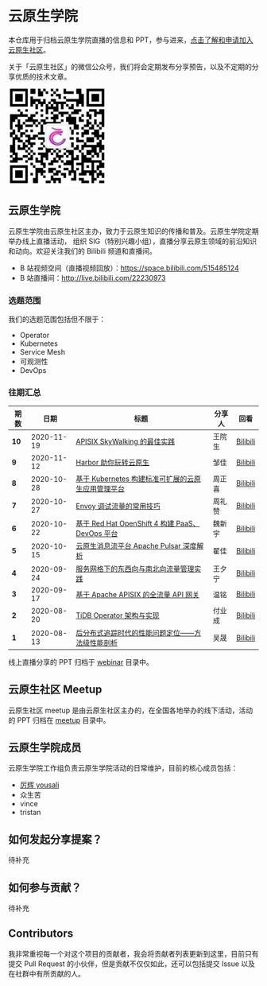 # 云原生学院

本仓库用于归档云原生学院直播的信息和 PPT，参与进来，[点击了解和申请加入云原生社区](https://mp.weixin.qq.com/s/vWlSdzz2MNdXRr0sd2-LFg)。

关于「云原生社区」的微信公众号，我们将会定期发布分享预告，以及不定期的分享优质的技术文章。

![](doc/images/subscription.png)

## 云原生学院

云原生学院由云原生社区主办，致力于云原生知识的传播和普及。云原生学院定期举办线上直播活动， 组织 SIG（特别兴趣小组），直播分享云原生领域的前沿知识和动向。欢迎关注我们的 Bilibili 频道和直播间。

- B 站视频空间（直播视频回放）：https://space.bilibili.com/515485124
- B 站直播间：http://live.bilibili.com/22230973

### 选题范围

我们的选题范围包括但不限于：

- Operator
- Kubernetes
- Service Mesh
- 可观测性
- DevOps

### 往期汇总

| **期数** | **日期**   | **标题**                                                     | **分享人** | **回看**                                                 |
| -------- | ---------- | ------------------------------------------------------------ | ---------- | -------------------------------------------------------- |
| **10**   | 2020-11-19 | [APISIX SkyWalking 的最佳实践](https://mp.weixin.qq.com/s/pc_f3UrHt6MOf4o5jFeh4g) | 王院生     | [Bilibili](https://www.bilibili.com/video/BV1rA411x7vB)  |
| **9**    | 2020-11-12 | [Harbor 助你玩转云原生](https://mp.weixin.qq.com/s/9zuCVBaC9fXmHSdiqymT5Q) | 邹佳     | [Bilibili](https://www.bilibili.com/video/BV17y4y167dP)  |
| **8**    | 2020-10-28 | [基于 Kubernetes 构建标准可扩展的云原生应用管理平台](https://mp.weixin.qq.com/s/WFyvzKLCNzCe5dZ1IEKXJw) | 周正喜     | [Bilibili](https://www.bilibili.com/video/BV1r5411L7Qr)  |
| **7**    | 2020-10-27 | [Envoy 调试流量的常用技巧](https://mp.weixin.qq.com/s/he1QPcdPIm5IseoCMTaZaw) | 周礼赞     | [Bilibili](https://www.bilibili.com/video/BV1Qa411A7hF)  |
| **6**    | 2020-10-22 | [基于 Red Hat OpenShift 4 构建 PaaS、DevOps 平台](https://mp.weixin.qq.com/s/Mx2wbAvK4DVcHAz9olhO4A) | 魏新宇     | [Bilibili](https://www.bilibili.com/video/BV19p4y1k7yA)  |
| **5**    | 2020-10-15 | [云原生消息流平台 Apache Pulsar 深度解析](https://mp.weixin.qq.com/s/1Iq53A-WhWneBAQ2Jz0r_A) | 翟佳       | [Bilibili](https://www.bilibili.com/video/BV1tV41127PD/) |
| **4**    | 2020-09-24 | [服务网格下的东西向与南北向流量管理实践](https://mp.weixin.qq.com/s/YMgIX7Swka6_viQ1lGErGg) | 王夕宁     | [Bilibili](https://www.bilibili.com/video/BV1Gp4y1Y7ex)  |
| **3**    | 2020-09-17 | [基于 Apache APISIX 的全流量 API 网关](https://mp.weixin.qq.com/s/p8__ZXzOANRD4RkmcuegXA) | 温铭       | [Bilibili](https://www.bilibili.com/video/BV1Gt4y1q7qC)  |
| **2**    | 2020-08-20 | [TiDB Operator 架构与实现](https://mp.weixin.qq.com/s/csvunkyScbzV1E3ypCTOZA) | 付业成     | [Bilibili](https://www.bilibili.com/video/BV1Zt4y1U74M)  |
| **1**    | 2020-08-13 | [后分布式追踪时代的性能问题定位——方法级性能剖析](https://mp.weixin.qq.com/s/-i-KP5JTd1mUiMMK0gVRDA) | 吴晟       | [Bilibili](https://www.bilibili.com/video/BV1D541187kC)  |

线上直播分享的 PPT 归档于 [webinar](./webinar/) 目录中。

## 云原生社区 Meetup

云原生社区 meetup 是由云原生社区主办的，在全国各地举办的线下活动，活动的 PPT 归档在 [meetup](./meetup/) 目录中。

## 云原生学院成员

云原生学院工作组负责云原生学院活动的日常维护，目前的核心成员包括：

- [厉辉 yousali](https://github.com/Miss-you)
- 众生苦
- vince
- tristan

## 如何发起分享提案？

待补充

## 如何参与贡献？

待补充

## Contributors

我非常重视每一个对这个项目的贡献者，我会将贡献者列表更新到这里，目前只有提交 Pull Request 的小伙伴，但是贡献不仅仅如此，还可以包括提交 Issue 以及在社群中有所贡献的人。
